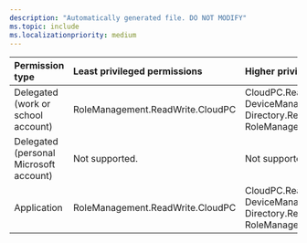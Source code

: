 ```yaml
---
description: "Automatically generated file. DO NOT MODIFY"
ms.topic: include
ms.localizationpriority: medium
---
```


|Permission type|Least privileged permissions|Higher privileged permissions|
|:---|:---|:---|
|Delegated (work or school account)|RoleManagement.ReadWrite.CloudPC|CloudPC.ReadWrite.All, DeviceManagementRBAC.ReadWrite.All, Directory.ReadWrite.All, RoleManagement.ReadWrite.Directory|
|Delegated (personal Microsoft account)|Not supported.|Not supported.|
|Application|RoleManagement.ReadWrite.CloudPC|CloudPC.ReadWrite.All, DeviceManagementRBAC.ReadWrite.All, Directory.ReadWrite.All, RoleManagement.ReadWrite.Directory|

